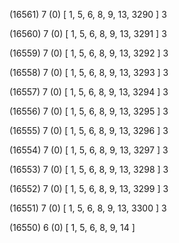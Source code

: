 (16561) 7 (0) [ 1, 5, 6, 8, 9, 13, 3290 ] 3 


(16560) 7 (0) [ 1, 5, 6, 8, 9, 13, 3291 ] 3 


(16559) 7 (0) [ 1, 5, 6, 8, 9, 13, 3292 ] 3 


(16558) 7 (0) [ 1, 5, 6, 8, 9, 13, 3293 ] 3 


(16557) 7 (0) [ 1, 5, 6, 8, 9, 13, 3294 ] 3 


(16556) 7 (0) [ 1, 5, 6, 8, 9, 13, 3295 ] 3 


(16555) 7 (0) [ 1, 5, 6, 8, 9, 13, 3296 ] 3 


(16554) 7 (0) [ 1, 5, 6, 8, 9, 13, 3297 ] 3 


(16553) 7 (0) [ 1, 5, 6, 8, 9, 13, 3298 ] 3 


(16552) 7 (0) [ 1, 5, 6, 8, 9, 13, 3299 ] 3 


(16551) 7 (0) [ 1, 5, 6, 8, 9, 13, 3300 ] 3 


(16550) 6 (0) [ 1, 5, 6, 8, 9, 14 ]  

